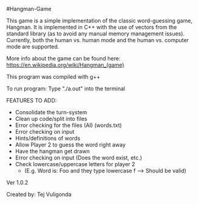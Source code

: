 #Hangman-Game

This game is a simple implementation of the classic word-guessing game, Hangman. It is implemented in C++ with the use of vectors from the standard library (as to avoid any manual memory management issues). Currently, both the human vs. human mode and the human vs. computer mode are supported.

More info about the game can be found here: https://en.wikipedia.org/wiki/Hangman_(game)

This program was compiled with g++

To run program: Type "./a.out" into the terminal

FEATURES TO ADD:
 *  Consolidate the turn-system
 *  Clean up code/split into files
 *  Error checking for the files (AI) (words.txt)
 *  Error checking on input
 *  Hints/definitions of words
 *  Allow Player 2 to guess the word right away
 *  Have the hangman get drawn
 *  Error checking on input (Does the word exist, etc.)
 *  Check lowercase/uppercase letters for player 2
    *  (E.g. Word is: Foo and they type lowercase f --> Should be valid)

Ver 1.0.2

Created by: Tej Vuligonda
